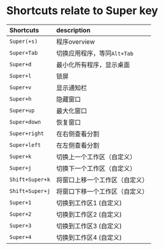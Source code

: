 # Shortcuts relate to Super key
| Shortcuts       | description                    |
|:----------------|:-------------------------------|
| `Super(+s)`     | 程序overview                   |
| `Super+Tab`     | 切换应用程序，等同`Alt+Tab`    |
| `Super+d`       | 最小化所有程序，显示桌面       |
| `Super+l`       | 锁屏                           |
| `Super+v`       | 显示通知栏                     |
| `Super+h`       | 隐藏窗口                       |
| `Super+up`      | 最大化窗口                     |
| `Super+down`    | 恢复窗口                       |
| `Super+right`   | 在右侧查看分割                 |
| `Super+left`    | 在左侧查看分割                 |
| `Super+k`       | 切换上一个工作区（自定义）     |
| `Super+j`       | 切换下一个工作区（自定义）     |
| `Shift+Super+k` | 将窗口上移一个工作区（自定义） |
| `Shift+Super+j` | 将窗口下移一个工作区（自定义） |
| `Super+1`       | 切换到工作区1 (自定义)         |
| `Super+2`       | 切换到工作区2 (自定义)         |
| `Super+3`       | 切换到工作区3 (自定义)         |
| `Super+4`       | 切换到工作区4 (自定义)         |
